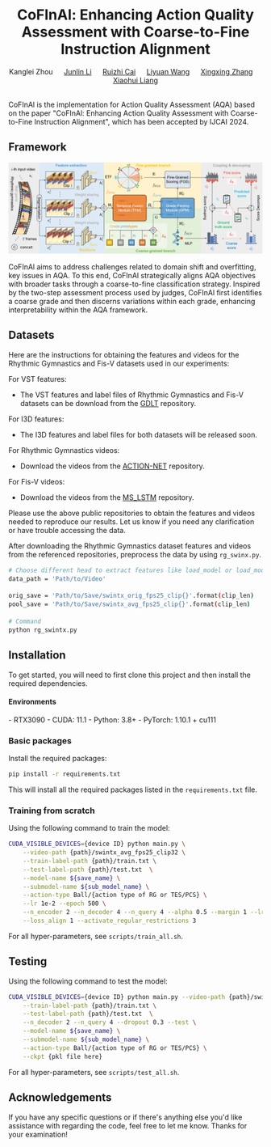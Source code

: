 <div align="center">
  <div>
    <h1>
        CoFInAl: Enhancing Action Quality Assessment with Coarse-to-Fine Instruction Alignment
    </h1>
  </div>
  <div>
      Kanglei Zhou &emsp; 
      <a href='https://github.com/aoxipo'>Junlin Li</a> &emsp; 
      <a href='https://github.com/Craaaaazy666'>Ruizhi Cai</a> &emsp;
      <a href='https://lywang3081.github.io/'>Liyuan Wang</a> &emsp; 
      <a href='https://indussky8.github.io/'>Xingxing Zhang</a> &emsp; 
      <a href='https://orcid.org/0000-0001-6351-2538'>Xiaohui Liang</a>
  </div>
  <br/>
</div>

CoFInAl is the implementation for Action Quality Assessment (AQA) based on the paper "CoFInAl: Enhancing Action Quality Assessment with Coarse-to-Fine Instruction Alignment", which has been accepted by IJCAI 2024.

## Framework

![Overview](figs/overview.png)

CoFInAl aims to address challenges related to domain shift and overfitting, key issues in AQA. To this end, CoFInAl strategically aligns AQA objectives with broader tasks through a coarse-to-fine classification strategy. Inspired by the two-step assessment process used by judges, CoFInAl first identifies a coarse grade and then discerns variations within each grade,  enhancing interpretability within the AQA framework.

## Datasets

Here are the instructions for obtaining the features and videos for the Rhythmic Gymnastics and Fis-V datasets used in our experiments:

For VST features:
- The VST features and label files of Rhythmic Gymnastics and Fis-V datasets can be download from the [GDLT](https://github.com/xuangch/CVPR22_GDLT) repository.

For I3D features:
- The I3D features and label files for both datasets will be released soon.

For Rhythmic Gymnastics videos:
- Download the videos from the [ACTION-NET](https://github.com/qinghuannn/ACTION-NET?tab=readme-ov-file) repository.

For Fis-V videos:
- Download the videos from the [MS_LSTM](https://github.com/chmxu/MS_LSTM) repository.

Please use the above public repositories to obtain the features and videos needed to reproduce our results. Let us know if you need any clarification or have trouble accessing the data.

After downloading the Rhythmic Gymnastics dataset features and videos from the referenced repositories, preprocess the data by using `rg_swinx.py`.

```bash
# Choose different head to extract features like load_model or load_model_I3d
data_path = 'Path/to/Video'

orig_save = 'Path/to/Save/swintx_orig_fps25_clip{}'.format(clip_len)
pool_save = 'Path/to/Save/swintx_avg_fps25_clip{}'.format(clip_len)

# Command
python rg_swintx.py
```

## Installation

To get started, you will need to first clone this project and then install the required dependencies.

#### Environments

\- RTX3090
\- CUDA: 11.1
\- Python: 3.8+
\- PyTorch: 1.10.1 + cu111

### Basic packages

Install the required packages:

```bash
pip install -r requirements.txt
```

This will install all the required packages listed in the `requirements.txt` file.

### Training from scratch

Using the following command to train the model:

```bash
CUDA_VISIBLE_DEVICES={device ID} python main.py \
    --video-path {path}/swintx_avg_fps25_clip32 \
    --train-label-path {path}/train.txt \
    --test-label-path {path}/test.txt  \
    --model-name ${save_name} \
    --submodel-name ${sub_model_name} \
    --action-type Ball/{action type of RG or TES/PCS} \
    --lr 1e-2 --epoch 500 \
    --n_encoder 2 --n_decoder 4 --n_query 4 --alpha 0.5 --margin 1 --lr-decay cos --decay-rate 1e-2 --dropout 0.3 \
    --loss_align 1 --activate_regular_restrictions 3
```

For all hyper-parameters, see `scripts/train_all.sh`.

## Testing

Using the following command to test the model:

```bash
CUDA_VISIBLE_DEVICES={device ID} python main.py --video-path {path}/swintx_avg_fps25_clip32 \
    --train-label-path {path}/train.txt \
    --test-label-path {path}/test.txt  \
    --n_decoder 2 --n_query 4 --dropout 0.3 --test \
    --model-name ${save_name} \
    --submodel-name ${sub_model_name} \
    --action-type Ball/{action type of RG or TES/PCS} \
    --ckpt {pkl file here}
```

For all hyper-parameters, see `scripts/test_all.sh`.

## Acknowledgements

If you have any specific questions or if there's anything else you'd like assistance with regarding the code, feel free to let me know. Thanks for your examination!
